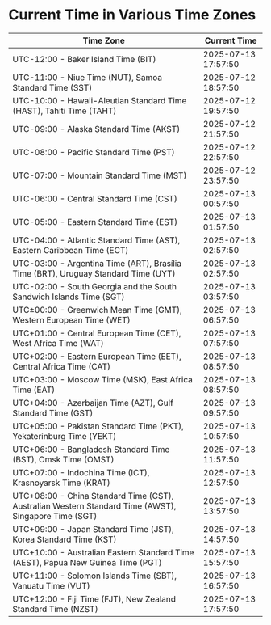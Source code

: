 # Current Time in Various Time Zones

| Time Zone | Current Time |
|-----------|--------------|
| UTC-12:00 - Baker Island Time (BIT) | 2025-07-13 17:57:50 |
| UTC-11:00 - Niue Time (NUT), Samoa Standard Time (SST) | 2025-07-12 18:57:50 |
| UTC-10:00 - Hawaii-Aleutian Standard Time (HAST), Tahiti Time (TAHT) | 2025-07-12 19:57:50 |
| UTC-09:00 - Alaska Standard Time (AKST) | 2025-07-12 21:57:50 |
| UTC-08:00 - Pacific Standard Time (PST) | 2025-07-12 22:57:50 |
| UTC-07:00 - Mountain Standard Time (MST) | 2025-07-12 23:57:50 |
| UTC-06:00 - Central Standard Time (CST) | 2025-07-13 00:57:50 |
| UTC-05:00 - Eastern Standard Time (EST) | 2025-07-13 01:57:50 |
| UTC-04:00 - Atlantic Standard Time (AST), Eastern Caribbean Time (ECT) | 2025-07-13 02:57:50 |
| UTC-03:00 - Argentina Time (ART), Brasília Time (BRT), Uruguay Standard Time (UYT) | 2025-07-13 02:57:50 |
| UTC-02:00 - South Georgia and the South Sandwich Islands Time (SGT) | 2025-07-13 03:57:50 |
| UTC±00:00 - Greenwich Mean Time (GMT), Western European Time (WET) | 2025-07-13 06:57:50 |
| UTC+01:00 - Central European Time (CET), West Africa Time (WAT) | 2025-07-13 07:57:50 |
| UTC+02:00 - Eastern European Time (EET), Central Africa Time (CAT) | 2025-07-13 08:57:50 |
| UTC+03:00 - Moscow Time (MSK), East Africa Time (EAT) | 2025-07-13 08:57:50 |
| UTC+04:00 - Azerbaijan Time (AZT), Gulf Standard Time (GST) | 2025-07-13 09:57:50 |
| UTC+05:00 - Pakistan Standard Time (PKT), Yekaterinburg Time (YEKT) | 2025-07-13 10:57:50 |
| UTC+06:00 - Bangladesh Standard Time (BST), Omsk Time (OMST) | 2025-07-13 11:57:50 |
| UTC+07:00 - Indochina Time (ICT), Krasnoyarsk Time (KRAT) | 2025-07-13 12:57:50 |
| UTC+08:00 - China Standard Time (CST), Australian Western Standard Time (AWST), Singapore Time (SGT) | 2025-07-13 13:57:50 |
| UTC+09:00 - Japan Standard Time (JST), Korea Standard Time (KST) | 2025-07-13 14:57:50 |
| UTC+10:00 - Australian Eastern Standard Time (AEST), Papua New Guinea Time (PGT) | 2025-07-13 15:57:50 |
| UTC+11:00 - Solomon Islands Time (SBT), Vanuatu Time (VUT) | 2025-07-13 16:57:50 |
| UTC+12:00 - Fiji Time (FJT), New Zealand Standard Time (NZST) | 2025-07-13 17:57:50 |

